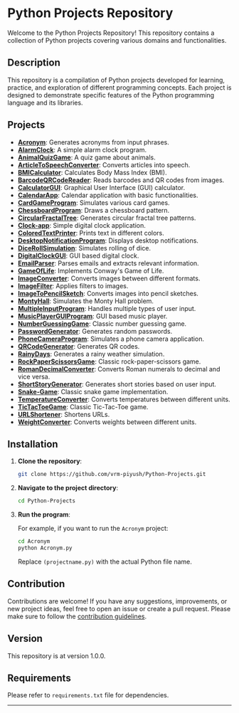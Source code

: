 # Python Projects Repository

Welcome to the Python Projects Repository! This repository contains a collection of Python projects covering various domains and functionalities.

## Description

This repository is a compilation of Python projects developed for learning, practice, and exploration of different programming concepts. Each project is designed to demonstrate specific features of the Python programming language and its libraries.

## Projects

- **[Acronym](Acronym/)**: Generates acronyms from input phrases.
- **[AlarmClock](AlarmClock/)**: A simple alarm clock program.
- **[AnimalQuizGame](AnimalQuizGame/)**: A quiz game about animals.
- **[ArticleToSpeechConverter](ArticleToSpeechConverter/)**: Converts articles into speech.
- **[BMICalculator](BMICalculator/)**: Calculates Body Mass Index (BMI).
- **[BarcodeQRCodeReader](BarcodeQRCodeReader/)**: Reads barcodes and QR codes from images.
- **[CalculatorGUI](CalculatorGUI/)**: Graphical User Interface (GUI) calculator.
- **[CalendarApp](CalendarApp/)**: Calendar application with basic functionalities.
- **[CardGameProgram](CardGameProgram/)**: Simulates various card games.
- **[ChessboardProgram](ChessboardProgram/)**: Draws a chessboard pattern.
- **[CircularFractalTree](CircularFractalTree/)**: Generates circular fractal tree patterns.
- **[Clock-app](Clock-app/)**: Simple digital clock application.
- **[ColoredTextPrinter](ColoredTextPrinter/)**: Prints text in different colors.
- **[DesktopNotificationProgram](DesktopNotificationProgram/)**: Displays desktop notifications.
- **[DiceRollSimulation](DiceRollSimulation/)**: Simulates rolling of dice.
- **[DigitalClockGUI](DigitalClockGUI/)**: GUI based digital clock.
- **[EmailParser](EmailParser/)**: Parses emails and extracts relevant information.
- **[GameOfLife](GameOfLife/)**: Implements Conway's Game of Life.
- **[ImageConverter](ImageConverter/)**: Converts images between different formats.
- **[ImageFilter](ImageFilter/)**: Applies filters to images.
- **[ImageToPencilSketch](ImageToPencilSketch/)**: Converts images into pencil sketches.
- **[MontyHall](MontyHall/)**: Simulates the Monty Hall problem.
- **[MultipleInputProgram](MultipleInputProgram/)**: Handles multiple types of user input.
- **[MusicPlayerGUIProgram](MusicPlayerGUIProgram/)**: GUI based music player.
- **[NumberGuessingGame](NumberGuessingGame/)**: Classic number guessing game.
- **[PasswordGenerator](PasswordGenerator/)**: Generates random passwords.
- **[PhoneCameraProgram](PhoneCameraProgram/)**: Simulates a phone camera application.
- **[QRCodeGenerator](QRCodeGenerator/)**: Generates QR codes.
- **[RainyDays](RainyDays/)**: Generates a rainy weather simulation.
- **[RockPaperScissorsGame](RockPaperScissorsGame/)**: Classic rock-paper-scissors game.
- **[RomanDecimalConverter](RomanDecimalConverter/)**: Converts Roman numerals to decimal and vice versa.
- **[ShortStoryGenerator](ShortStoryGenerator/)**: Generates short stories based on user input.
- **[Snake-Game](Snake-Game/)**: Classic snake game implementation.
- **[TemperatureConverter](TemperatureConverter/)**: Converts temperatures between different units.
- **[TicTacToeGame](TicTacToeGame/)**: Classic Tic-Tac-Toe game.
- **[URLShortener](URLShortener/)**: Shortens URLs.
- **[WeightConverter](WeightConverter/)**: Converts weights between different units.

## Installation

1. **Clone the repository**:

   ```bash
   git clone https://github.com/vrm-piyush/Python-Projects.git
   ```

2. **Navigate to the project directory**:

   ```bash
   cd Python-Projects
   ```

3. **Run the program**:

   For example, if you want to run the `Acronym` project:

   ```bash
   cd Acronym
   python Acronym.py
   ```

   Replace `(projectname.py)` with the actual Python file name.

## Contribution

Contributions are welcome! If you have any suggestions, improvements, or new project ideas, feel free to open an issue or create a pull request. Please make sure to follow the [contribution guidelines](CONTRIBUTING.md).

## Version

This repository is at version 1.0.0.

## Requirements

Please refer to `requirements.txt` file for dependencies.

---
